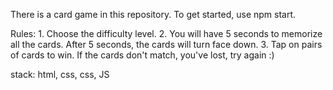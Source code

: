 There is a card game in this repository.
To get started, use npm start.

Rules: 1. Choose the difficulty level. 2. You will have 5 seconds to memorize all the cards. After 5 seconds, the cards will turn face down. 3. Tap on pairs of cards to win.
If the cards don't match, you've lost, try again :)

stack: html, css, css, JS
